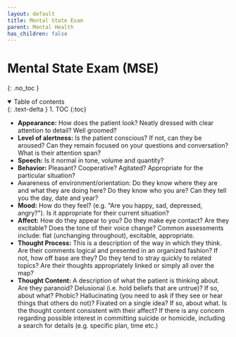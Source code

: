 ```yaml
---
layout: default
title: Mental State Exam
parent: Mental Health
has_children: false
---
```


# Mental State Exam (MSE)
{: .no_toc }

<details open markdown="block">
  <summary>
    Table of contents
  </summary>
  {: .text-delta }
1. TOC
{:toc}
</details>

- **Appearance:** How does the patient look? Neatly dressed with clear attention to detail? Well groomed?
- **Level of alertness:** Is the patient conscious? If not, can they be aroused? Can they remain focused on your questions and conversation? What is their attention span?
- **Speech:** Is it normal in tone, volume and quantity?
- **Behavior:** Pleasant? Cooperative? Agitated? Appropriate for the particular situation?
- Awareness of environment/orientation: Do they know where they are and what they are doing here? Do they know who you are? Can they tell you the day, date and year?
- **Mood:** How do they feel? (e.g. "Are you happy, sad, depressed, angry?"). Is it appropriate for their current situation?
- **Affect:** How do they appear to you? Do they make eye contact? Are they excitable? Does the tone of their voice change? Common assessments include: flat (unchanging throughout), excitable, appropriate.
- **Thought Process:** This is a description of the way in which they think. Are their comments logical and presented in an organized fashion? If not, how off base are they? Do they tend to stray quickly to related topics? Are their thoughts appropriately linked or simply all over the map?
- **Thought Content:** A description of what the patient is thinking about. Are they paranoid? Delusional (i.e. hold beliefs that are untrue)? If so, about what? Phobic? Hallucinating (you need to ask if they see or hear things that others do not)? Fixated on a single idea? If so, about what. Is the thought content consistent with their affect? If there is any concern regarding possible interest in committing suicide or homicide, including a search for details (e.g. specific plan, time etc.)
